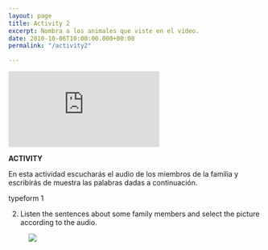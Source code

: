 ```yaml
---
layout: page
title: Activity 2
excerpt: Nombra a los animales que viste en el video.
date: 2010-10-06T10:00:00.000+00:00
permalink: "/activity2"

---
```

<div class="video"><iframe class="video-frame" src="https://www.youtube.com/watch?v=d_WQEw13TCo" title="YouTube video player" frameborder="0" allow="accelerometer; autoplay; clipboard-write; encrypted-media; gyroscope; picture-in-picture" allowfullscreen></iframe></div>

**ACTIVITY**

En esta actividad escucharás el audio de los miembros de la familia y escribirás de muestra las palabras dadas a continuación.

typeform 1

2. Listen the sentences about some family members and select the picture according to the audio.

<figure class="full-width-image">
<img src="https://images.unsplash.com/photo-1609220136736-443140cffec6?ixid=MnwxMjA3fDB8MHxwaG90by1wYWdlfHx8fGVufDB8fHx8&ixlib=rb-1.2.1&auto=format&fit=crop&w=1170&q=80">
</figure>